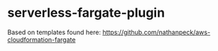 # serverless-fargate-plugin

Based on templates found here: https://github.com/nathanpeck/aws-cloudformation-fargate